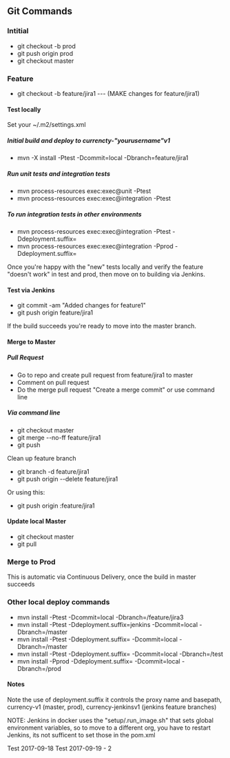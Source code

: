 ## Git Commands

### Intitial
* git checkout -b prod
* git push origin prod
* git checkout master

### Feature
* git checkout -b feature/jira1 --- (MAKE changes for feature/jira1)

#### Test locally
Set your ~/.m2/settings.xml
##### Initial build and deploy to currencty-"yourusername"v1
* mvn -X install -Ptest -Dcommit=local -Dbranch=feature/jira1 
##### Run unit tests and integration tests
* mvn process-resources exec:exec@unit -Ptest
* mvn process-resources exec:exec@integration -Ptest
##### To run integration tests in other environments
* mvn process-resources exec:exec@integration -Ptest -Ddeployment.suffix=
* mvn process-resources exec:exec@integration -Pprod -Ddeployment.suffix=

Once you're happy with the "new" tests locally and verify the feature "doesn't work" in test and prod, then move on to building via Jenkins.

#### Test via Jenkins
* git commit -am  "Added changes for feature1"
* git push origin feature/jira1

If the build succeeds you're ready to move into the master branch.

#### Merge to Master
##### Pull Request
* Go to repo and create pull request from feature/jira1 to master
* Comment on pull request
* Do the merge pull request "Create a merge commit" or use command line

##### Via command line
* git checkout master
* git merge --no-ff feature/jira1
* git push

Clean up feature branch
* git branch -d feature/jira1
* git push origin --delete feature/jira1

Or using this:
* git push origin :feature/jira1

#### Update local Master
* git checkout master
* git pull

### Merge to Prod
This is automatic via Continuous Delivery, once the build in master succeeds

### Other local deploy commands
* mvn install -Ptest -Dcommit=local -Dbranch=/feature/jira3
* mvn install -Ptest -Ddeployment.suffix=jenkins -Dcommit=local -Dbranch=/master
* mvn install -Ptest -Ddeployment.suffix= -Dcommit=local -Dbranch=/master
* mvn install -Ptest -Ddeployment.suffix= -Dcommit=local -Dbranch=/test
* mvn install -Pprod -Ddeployment.suffix= -Dcommit=local -Dbranch=/prod

#### Notes

Note the use of deployment.suffix it controls the proxy name and basepath, currency-v1 (master, prod), currency-jenkinsv1 (jenkins feature branches)

NOTE: Jenkins in docker uses the "setup/.run_image.sh" that sets global environment variables, so to move to a different org, you have to restart Jenkins, its not sufficent to set those in the pom.xml

Test 2017-09-18
Test 2017-09-19 - 2
